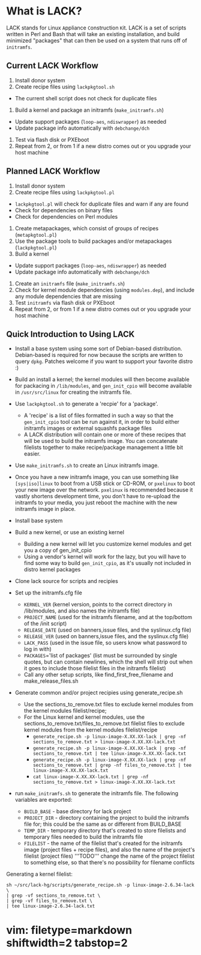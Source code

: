# What is LACK? #
LACK stands for `L`inux `A`ppliance `C`onstruction `K`it.  LACK is a set of
scripts written in Perl and Bash that will take an existing installation, and
build minimized "packages" that can then be used on a system that runs off of
`initramfs`.

## Current LACK Workflow ##
1. Install donor system
1. Create recipe files using `lackpkgtool.sh`
  - The current shell script does not check for duplicate files 
1. Build a kernel and package an initramfs (`make_initramfs.sh`)
  - Update support packages (`loop-aes`, `ndiswrapper`) as needed
  - Update package info automatically with `debchange/dch`
1. Test via flash disk or PXEboot
1. Repeat from 2, or from 1 if a new distro comes out or you upgrade your host
  machine

## Planned LACK Workflow ##
1. Install donor system
1. Create recipe files using `lackpkgtool.pl`
  - `lackpkgtool.pl` will check for duplicate files and warn if any are found
  - Check for dependencies on binary files 
  - Check for dependencies on Perl modules
1. Create metapackages, which consist of groups of recipes (`metapkgtool.pl`)
1. Use the package tools to build packages and/or metapackages
  (`lackpkgtool.pl`)
1. Build a kernel
  - Update support packages (`loop-aes`, `ndiswrapper`) as needed
  - Update package info automatically with `debchange/dch`
1. Create an `initramfs` file (`make_initramfs.sh`)
  1. Check for kernel module dependencies (using `modules.dep`), and include
  any module dependencies that are missing
1. Test `initramfs` via flash disk or PXEboot
1. Repeat from 2, or from 1 if a new distro comes out or you upgrade your host
  machine

## Quick Introduction to Using LACK ##
- Install a base system using some sort of Debian-based distribution.
  Debian-based is required for now because the scripts are written to query
  `dpkg`.  Patches welcome if you want to support your favorite distro :)
- Build an install a kernel; the kernel modules will then become available for
  packacing in `/lib/modules`, and `gen_init_cpio` will become available in
  `/usr/src/linux` for creating the initramfs file.
- Use `lackpkgtool.sh` to generate a 'recpie' for a 'package'.  
  - A 'recipe' is a list of files formatted in such a way so that the
    `gen_init_cpio` tool can be run against it, in order to build either
    initramfs images or external squashfs package files
  - A LACK distribution will contain one or more of these recipes that will be
    used to build the initramfs image.  You can concatenate filelists together
    to make recipe/package management a little bit easier.
- Use `make_initramfs.sh` to create an Linux initramfs image.
- Once you have a new initramfs image, you can use something like
  `[sys|iso]linux` to boot from a USB stick or CD-ROM, or `pxelinux` to boot
  your new image over the network.  `pxelinux` is recommended because it
  vastly shortens development time, you don't have to re-upload the initramfs
  to your media, you just reboot the machine with the new initramfs image in
  place.

- Install base system
- Build a new kernel, or use an existing kernel
  - Building a new kernel will let you customize kernel modules and get you a
    copy of gen_init_cpio
  - Using a vendor's kernel will work for the lazy, but you will have to find
    some way to build `gen_init_cpio`, as it's usually not included in distro
    kernel packages
- Clone lack source for scripts and recipies
- Set up the initramfs.cfg file
  - `KERNEL_VER` (kernel version, points to the correct directory in
    /lib/modules, and also names the initramfs file)
  - `PROJECT_NAME` (used for the initramfs filename, and at the top/bottom of the /init script) 
  - `RELEASE_DATE` (used on banners,issue files, and the syslinux.cfg file)
  - `RELEASE_VER` (used on banners,issue files, and the syslinux.cfg file)
  - `LACK_PASS` (used in the issue file, so users know what password to log in
    with)
  - `PACKAGES`='list of packages' (list must be surrounded by single quotes,
    but can contain newlines, which the shell will strip out when it goes to
    include those filelist files in the initramfs filelist)
  - Call any other setup scripts, like find_first_free_filename and
    make_release_files.sh
- Generate common and/or project recipies using generate_recipe.sh
  - Use the sections_to_remove.txt files to exclude kernel modules from the
    kernel modules filelist/recipe; 
  - For the Linux kernel and kernel modules, use the
    sections_to_remove.txt/files_to_remove.txt filelist files to exclude
    kernel modules from the kernel modules filelist/recipe
    - `generate_recipe.sh -p linux-image-X.XX.XX-lack | grep -nf sections_to_remove.txt > linux-image-X.XX.XX-lack.txt` 
    - `generate_recipe.sh -p linux-image-X.XX.XX-lack | grep -nf sections_to_remove.txt | tee linux-image-X.XX.XX-lack.txt` 
    - `generate_recipe.sh -p linux-image-X.XX.XX-lack | grep -nf sections_to_remove.txt | grep -nf files_to_remove.txt | tee linux-image-X.XX.XX-lack.txt` 
    - `cat linux-image-X.XX.XX-lack.txt | grep -nf sections_to_remove.txt > linux-image-X.XX.XX-lack.txt` 
- run `make_initramfs.sh` to generate the initramfs file.  The following
  variables are exported:
  - `BUILD_BASE` - base directory for lack project
  - `PROJECT_DIR` - directory containing the project to build the initramfs file
    for; this could be the same as or different from BUILD_BASE
  - `TEMP_DIR` - temporary directory that's created to store filelists and
    temporary files needed to build the initramfs file
  - `FILELIST` - the name of the filelist that's created for the initramfs image
    (project files + recipe files), and also the name of the project's
    filelist (project files) '''TODO''' change the name of the project
    filelist to something else, so that there's no possibility for filename
    conflicts

Generating a kernel filelist:

    sh ~/src/lack-hg/scripts/generate_recipe.sh -p linux-image-2.6.34-lack \
    | grep -vf sections_to_remove.txt \
    | grep -vf files_to_remove.txt \
    | tee linux-image-2.6.34-lack.txt

# vim: filetype=markdown shiftwidth=2 tabstop=2
